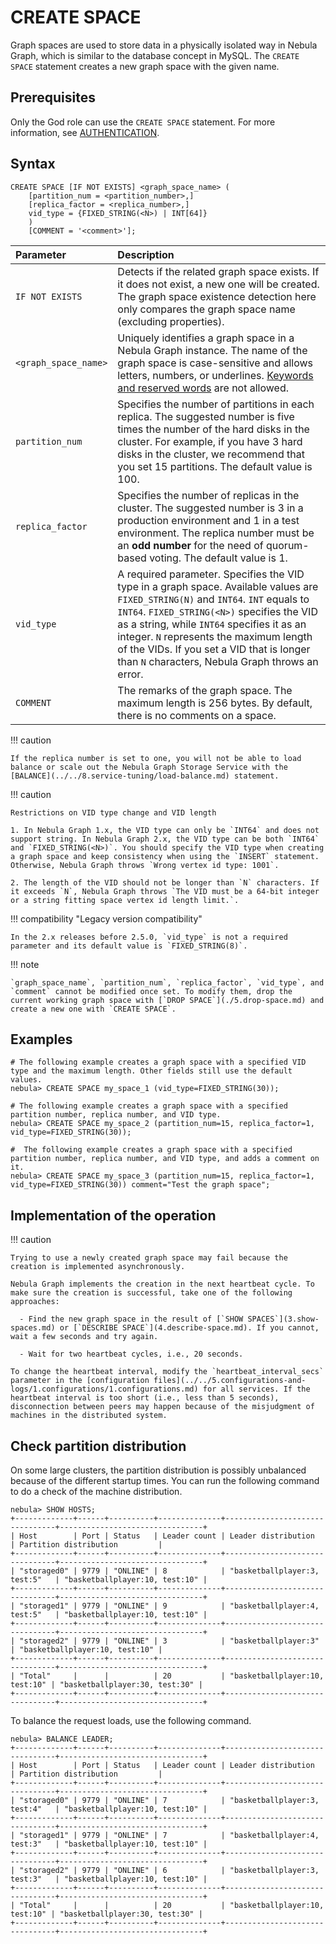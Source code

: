 # CREATE SPACE

Graph spaces are used to store data in a physically isolated way in Nebula Graph, which is similar to the database concept in MySQL. The `CREATE SPACE` statement creates a new graph space with the given name.

## Prerequisites

Only the God role can use the `CREATE SPACE` statement. For more information, see [AUTHENTICATION](../../7.data-security/1.authentication/1.authentication.md).

## Syntax

```ngql
CREATE SPACE [IF NOT EXISTS] <graph_space_name> (
    [partition_num = <partition_number>,] 
    [replica_factor = <replica_number>,]
    vid_type = {FIXED_STRING(<N>) | INT[64]}
    )
    [COMMENT = '<comment>'];
```

|Parameter|Description|
|:---|:---|
|`IF NOT EXISTS`|Detects if the related graph space exists. If it does not exist, a new one will be created. The graph space existence detection here only compares the graph space name (excluding properties).|
|`<graph_space_name>`|Uniquely identifies a graph space in a Nebula Graph instance. The name of the graph space is case-sensitive and allows letters, numbers, or underlines. [Keywords and reserved words](../../3.ngql-guide/1.nGQL-overview/keywords-and-reserved-words.md) are not allowed.|
|`partition_num`|Specifies the number of partitions in each replica. The suggested number is five times the number of the hard disks in the cluster. For example, if you have 3 hard disks in the cluster, we recommend that you set 15 partitions. The default value is 100.|
|`replica_factor`|Specifies the number of replicas in the cluster. The suggested number is 3 in a production environment and 1 in a test environment. The replica number must be an **odd number** for the need of quorum-based voting. The default value is 1.|
|`vid_type`|A required parameter. Specifies the VID type in a graph space. Available values are `FIXED_STRING(N)` and `INT64`. `INT` equals to `INT64`. `FIXED_STRING(<N>)` specifies the VID as a string, while `INT64` specifies it as an integer. `N` represents the maximum length of the VIDs. If you set a VID that is longer than `N` characters, Nebula Graph throws an error.|
|`COMMENT`|The remarks of the graph space. The maximum length is 256 bytes. By default, there is no comments on a space.|

!!! caution

    If the replica number is set to one, you will not be able to load balance or scale out the Nebula Graph Storage Service with the [BALANCE](../../8.service-tuning/load-balance.md) statement.

!!! caution

    Restrictions on VID type change and VID length
    
    1. In Nebula Graph 1.x, the VID type can only be `INT64` and does not support string. In Nebula Graph 2.x, the VID type can be both `INT64` and `FIXED_STRING(<N>)`. You should specify the VID type when creating a graph space and keep consistency when using the `INSERT` statement. Otherwise, Nebula Graph throws `Wrong vertex id type: 1001`.
    
    2. The length of the VID should not be longer than `N` characters. If it exceeds `N`, Nebula Graph throws `The VID must be a 64-bit integer or a string fitting space vertex id length limit.`.

!!! compatibility "Legacy version compatibility"

    In the 2.x releases before 2.5.0, `vid_type` is not a required parameter and its default value is `FIXED_STRING(8)`.

!!! note

    `graph_space_name`, `partition_num`, `replica_factor`, `vid_type`, and `comment` cannot be modified once set. To modify them, drop the current working graph space with [`DROP SPACE`](./5.drop-space.md) and create a new one with `CREATE SPACE`.

## Examples

```ngql
# The following example creates a graph space with a specified VID type and the maximum length. Other fields still use the default values.
nebula> CREATE SPACE my_space_1 (vid_type=FIXED_STRING(30)); 

# The following example creates a graph space with a specified partition number, replica number, and VID type.
nebula> CREATE SPACE my_space_2 (partition_num=15, replica_factor=1, vid_type=FIXED_STRING(30));

#  The following example creates a graph space with a specified partition number, replica number, and VID type, and adds a comment on it.
nebula> CREATE SPACE my_space_3 (partition_num=15, replica_factor=1, vid_type=FIXED_STRING(30)) comment="Test the graph space"; 
```

## Implementation of the operation

!!! caution

    Trying to use a newly created graph space may fail because the creation is implemented asynchronously.
    
    Nebula Graph implements the creation in the next heartbeat cycle. To make sure the creation is successful, take one of the following approaches:

      - Find the new graph space in the result of [`SHOW SPACES`](3.show-spaces.md) or [`DESCRIBE SPACE`](4.describe-space.md). If you cannot, wait a few seconds and try again.

      - Wait for two heartbeat cycles, i.e., 20 seconds.

    To change the heartbeat interval, modify the `heartbeat_interval_secs` parameter in the [configuration files](../../5.configurations-and-logs/1.configurations/1.configurations.md) for all services. If the heartbeat interval is too short (i.e., less than 5 seconds), disconnection between peers may happen because of the misjudgment of machines in the distributed system.

## Check partition distribution

On some large clusters, the partition distribution is possibly unbalanced because of the different startup times. You can run the following command to do a check of the machine distribution.

```ngql
nebula> SHOW HOSTS;
+-------------+------+----------+--------------+--------------------------------+--------------------------------+
| Host        | Port | Status   | Leader count | Leader distribution            | Partition distribution         |
+-------------+------+----------+--------------+--------------------------------+--------------------------------+
| "storaged0" | 9779 | "ONLINE" | 8            | "basketballplayer:3, test:5"   | "basketballplayer:10, test:10" |
+-------------+------+----------+--------------+--------------------------------+--------------------------------+
| "storaged1" | 9779 | "ONLINE" | 9            | "basketballplayer:4, test:5"   | "basketballplayer:10, test:10" |
+-------------+------+----------+--------------+--------------------------------+--------------------------------+
| "storaged2" | 9779 | "ONLINE" | 3            | "basketballplayer:3"           | "basketballplayer:10, test:10" |
+-------------+------+----------+--------------+--------------------------------+--------------------------------+
| "Total"     |      |          | 20           | "basketballplayer:10, test:10" | "basketballplayer:30, test:30" |
+-------------+------+----------+--------------+--------------------------------+--------------------------------+
```

To balance the request loads, use the following command.

```ngql
nebula> BALANCE LEADER;
+-------------+------+----------+--------------+--------------------------------+--------------------------------+
| Host        | Port | Status   | Leader count | Leader distribution            | Partition distribution         |
+-------------+------+----------+--------------+--------------------------------+--------------------------------+
| "storaged0" | 9779 | "ONLINE" | 7            | "basketballplayer:3, test:4"   | "basketballplayer:10, test:10" |
+-------------+------+----------+--------------+--------------------------------+--------------------------------+
| "storaged1" | 9779 | "ONLINE" | 7            | "basketballplayer:4, test:3"   | "basketballplayer:10, test:10" |
+-------------+------+----------+--------------+--------------------------------+--------------------------------+
| "storaged2" | 9779 | "ONLINE" | 6            | "basketballplayer:3, test:3"   | "basketballplayer:10, test:10" |
+-------------+------+----------+--------------+--------------------------------+--------------------------------+
| "Total"     |      |          | 20           | "basketballplayer:10, test:10" | "basketballplayer:30, test:30" |
+-------------+------+----------+--------------+--------------------------------+--------------------------------+
```
